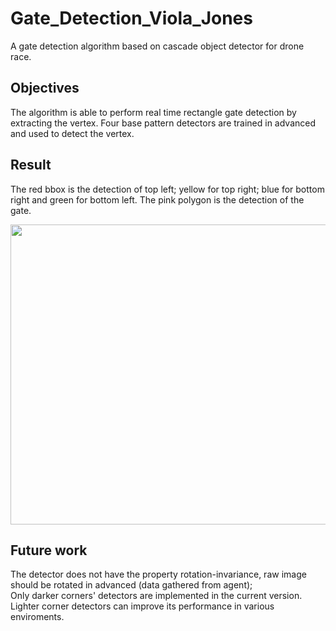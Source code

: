 # Gate_Detection_Viola_Jones
A gate detection algorithm based on cascade object detector for drone race.  

## Objectives
The algorithm is able to perform real time rectangle gate detection by extracting the vertex. Four base pattern detectors are trained in advanced and used to detect the vertex.  

## Result
The red bbox is the detection of top left; yellow for top right; blue for bottom right and green for bottom left. The pink polygon is the detection of the gate.  

<div align=center><img width="640" height="480" src="https://github.com/0Jiahao/Gate_Detection_Viola_Jones/blob/master/result/result.gif"/></div>  

## Future work
The detector does not have the property rotation-invariance, raw image should be rotated in advanced (data gathered from agent);  
Only darker corners' detectors are implemented in the current version. Lighter corner detectors can improve its performance in various enviroments.

